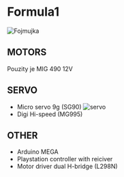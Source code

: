 # Formula1
![Fojmujka](https://github.com/MaDProjekt/Formula1/assets/157323137/8dad3aba-e52c-4f63-93fc-d78f80099d52)
## MOTORS
Pouzity je MIG 490 12V
## SERVO
- Micro servo 9g (SG90)
![servo](https://github.com/MaDProjekt/Formula1/assets/157323137/b64b90c2-ff4a-402c-919f-28f457116f1d)
- Digi Hi-speed (MG995)
## OTHER
- Arduino MEGA
- Playstation controller with reiciver
- Motor driver dual H-bridge (L298N)

  
